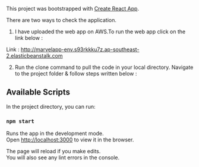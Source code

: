 This project was bootstrapped with [Create React App](https://github.com/facebook/create-react-app).

There are two ways to check the application.

1) I have uploaded the web app on AWS.To run the web app click on the link below :

 Link : http://marvelapp-env.s93rkkku7z.ap-southeast-2.elasticbeanstalk.com

2) Run the clone command to pull the code in your local directory. Navigate to the project folder & follow steps written below :  

## Available Scripts

In the project directory, you can run:

### `npm start`

Runs the app in the development mode.<br>
Open [http://localhost:3000](http://localhost:3000) to view it in the browser.

The page will reload if you make edits.<br>
You will also see any lint errors in the console.

